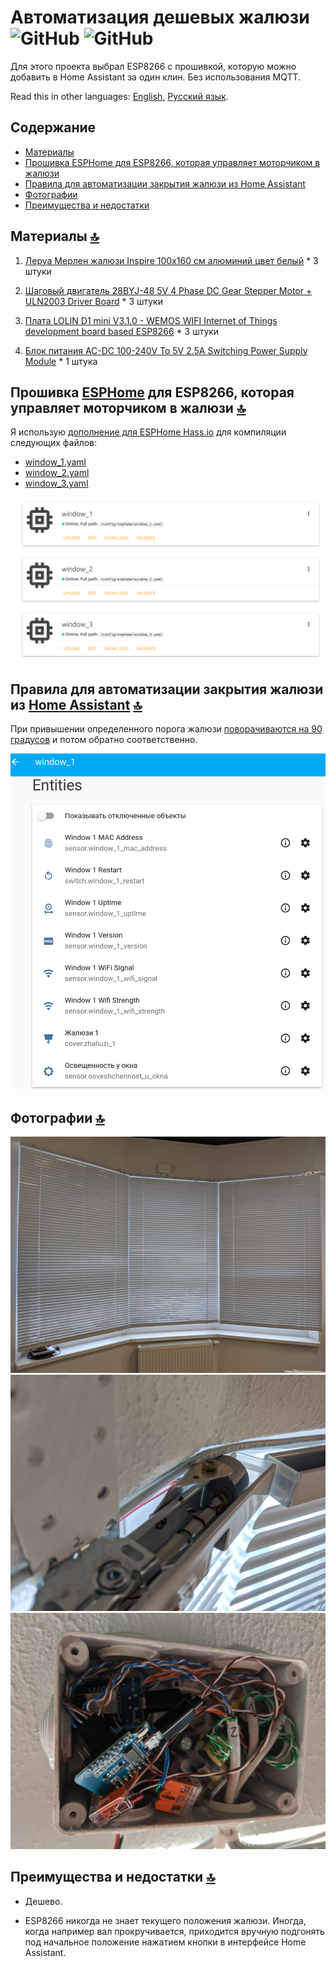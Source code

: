 # Автоматизация дешевых жалюзи ![GitHub](https://img.shields.io/github/license/empenoso/diy-cheap-automated-blinds) ![GitHub](https://img.shields.io/badge/labor%20hours-1%20day-orange)

Для этого проекта выбрал ESP8266 с прошивкой, которую можно добавить в Home Assistant за один клин. Без использования MQTT.

Read this in other languages: [English](README.md), [Русский язык](README.ru.md).

## Содержание
- [Материалы](https://github.com/empenoso/diy-cheap-automated-blinds#parts-top)
- [Прошивка ESPHome для ESP8266, которая управляет моторчиком в жалюзи](https://github.com/empenoso/diy-cheap-automated-blinds#esphome-firmware-top)
- [Правила для автоматизации закрытия жалюзи из Home Assistant](https://github.com/empenoso/diy-cheap-automated-blinds#automation-rule-for-home-assistant-top)
- [Фотографии](https://github.com/empenoso/diy-cheap-automated-blinds#photos-top)
- [Преимущества и недостатки](https://github.com/empenoso/diy-cheap-automated-blinds#advantages-and-disadvantages-of-project-top)

## Материалы [:top:](https://github.com/empenoso/diy-cheap-automated-blinds#diy-motorize--automate-blinds--)
1. [Леруа Мерлен жалюзи Inspire 100х160 см алюминий цвет белый](https://perm.leroymerlin.ru/product/zhalyuzi-inspire-100h160-sm-alyuminiy-cvet-belyy-16262144/) * 3 штуки

2. [Шаговый двигатель 28BYJ-48 5V 4 Phase DC Gear Stepper Motor + ULN2003 Driver Board](https://www.aliexpress.com/item/32896006818.html) * 3 штуки

3. [Плата LOLIN D1 mini V3.1.0 - WEMOS WIFI Internet of Things development board based ESP8266](https://www.aliexpress.com/item/32529101036.html) * 3 штуки

4. [Блок питания AC-DC 100-240V To 5V 2.5A Switching Power Supply Module](https://www.aliexpress.com/item/32898716031.html) * 1 штука

## Прошивка [ESPHome](https://esphome.io/components/stepper/index.html) для ESP8266, которая управляет моторчиком в жалюзи [:top:](https://github.com/empenoso/diy-cheap-automated-blinds#diy-motorize--automate-blinds--)
 
Я использую [дополнение для ESPHome Hass.io](https://github.com/esphome/hassio) для компиляции следующих файлов:
- [window_1.yaml](window_1.yaml)
- [window_2.yaml](window_2.yaml)
- [window_3.yaml](window_3.yaml)

![Home Assistant\ESPHome](ESPHome.png)

## Правила для автоматизации закрытия жалюзи из [Home Assistant](https://www.home-assistant.io/docs/automation/) [:top:](https://github.com/empenoso/diy-cheap-automated-blinds#diy-motorize--automate-blinds--)

При привышении определенного порога жалюзи [поворачиваются на 90 градусов](automations.yaml) и потом обратно соответственно.

![Home Assistant\Integrations](Home%20Assistant_integrations.png)

## Фотографии [:top:](https://github.com/empenoso/diy-cheap-automated-blinds#diy-motorize--automate-blinds--)
![Photos](/IMG_20191026_101014.jpg)
![Photos](/IMG_20191026_101100.jpg)
![Photos](/IMG_20191026_103251.jpg)

## Преимущества и недостатки [:top:](https://github.com/empenoso/diy-cheap-automated-blinds#diy-motorize--automate-blinds--)
+ Дешево.
- ESP8266 никогда не знает текущего положения жалюзи. Иногда, когда например вал прокручивается, приходится вручную подгонять под начальное положение нажатием кнопки в интерфейсе Home Assistant.
